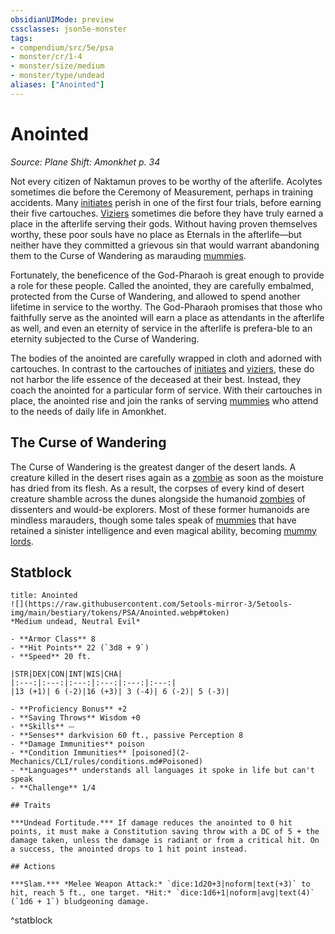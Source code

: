 ```yaml
---
obsidianUIMode: preview
cssclasses: json5e-monster
tags:
- compendium/src/5e/psa
- monster/cr/1-4
- monster/size/medium
- monster/type/undead
aliases: ["Anointed"]
---
```

# Anointed
*Source: Plane Shift: Amonkhet p. 34*  

Not every citizen of Naktamun proves to be worthy of the afterlife. Acolytes sometimes die before the Ceremony of Measurement, perhaps in training accidents. Many [initiates](2-Mechanics/CLI/backgrounds/initiate-psa.md) perish in one of the first four trials, before earning their five cartouches. [Viziers](2-Mechanics/CLI/backgrounds/vizier-psa.md) sometimes die before they have truly earned a place in the afterlife serving their gods. Without having proven themselves worthy, these poor souls have no place as Eternals in the afterlife—but neither have they committed a grievous sin that would warrant abandoning them to the Curse of Wandering as marauding [mummies](2-Mechanics/CLI/bestiary/undead/amonkhet-mummy-psa.md).

Fortunately, the beneficence of the God-Pharaoh is great enough to provide a role for these people. Called the anointed, they are carefully embalmed, protected from the Curse of Wandering, and allowed to spend another lifetime in service to the worthy. The God-Pharaoh promises that those who faithfully serve as the anointed will earn a place as attendants in the afterlife as well, and even an eternity of service in the afterlife is prefera-ble to an eternity subjected to the Curse of Wandering.

The bodies of the anointed are carefully wrapped in cloth and adorned with cartouches. In contrast to the cartouches of [initiates](2-Mechanics/CLI/backgrounds/initiate-psa.md) and [viziers](2-Mechanics/CLI/backgrounds/vizier-psa.md), these do not harbor the life essence of the deceased at their best. Instead, they coach the anointed for a particular form of service. With their cartouches in place, the anointed rise and join the ranks of serving [mummies](2-Mechanics/CLI/bestiary/undead/amonkhet-mummy-psa.md) who attend to the needs of daily life in Amonkhet.

## The Curse of Wandering

The Curse of Wandering is the greatest danger of the desert lands. A creature killed in the desert rises again as a [zombie](2-Mechanics/CLI/bestiary/undead/zombie.md) as soon as the moisture has dried from its flesh. As a result, the corpses of every kind of desert creature shamble across the dunes alongside the humanoid [zombies](2-Mechanics/CLI/bestiary/undead/zombie.md) of dissenters and would-be explorers. Most of these former humanoids are mindless marauders, though some tales speak of [mummies](2-Mechanics/CLI/bestiary/undead/amonkhet-mummy-psa.md) that have retained a sinister intelligence and even magical ability, becoming [mummy lords](2-Mechanics/CLI/bestiary/undead/amonkhet-mummy-lord-psa.md).

## Statblock

```ad-statblock
title: Anointed
![](https://raw.githubusercontent.com/5etools-mirror-3/5etools-img/main/bestiary/tokens/PSA/Anointed.webp#token)
*Medium undead, Neutral Evil*

- **Armor Class** 8
- **Hit Points** 22 (`3d8 + 9`)
- **Speed** 20 ft.

|STR|DEX|CON|INT|WIS|CHA|
|:---:|:---:|:---:|:---:|:---:|:---:|
|13 (+1)| 6 (-2)|16 (+3)| 3 (-4)| 6 (-2)| 5 (-3)|

- **Proficiency Bonus** +2
- **Saving Throws** Wisdom +0
- **Skills** ⏤
- **Senses** darkvision 60 ft., passive Perception 8
- **Damage Immunities** poison
- **Condition Immunities** [poisoned](2-Mechanics/CLI/rules/conditions.md#Poisoned)
- **Languages** understands all languages it spoke in life but can't speak
- **Challenge** 1/4

## Traits

***Undead Fortitude.*** If damage reduces the anointed to 0 hit points, it must make a Constitution saving throw with a DC of 5 + the damage taken, unless the damage is radiant or from a critical hit. On a success, the anointed drops to 1 hit point instead.

## Actions

***Slam.*** *Melee Weapon Attack:* `dice:1d20+3|noform|text(+3)` to hit, reach 5 ft., one target. *Hit:* `dice:1d6+1|noform|avg|text(4)` (`1d6 + 1`) bludgeoning damage.
```
^statblock